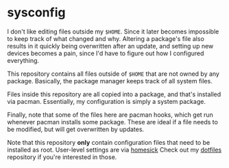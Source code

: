 sysconfig
=========

I don't like editing files outside my `$HOME`. Since it later becomes
impossible to keep track of what changed and why. Altering a package's file
also results in it quickly being overwritten after an update, and setting up
new devices becomes a pain, since I'd have to figure out how I configured
everything.

This repository contains all files outside of `$HOME` that are not owned by any
package. Basically, the package manager keeps track of all system files.

Files inside this repository are all copied into a package, and that's
installed via pacman. Essentially, my configuration is simply a system package.

Finally, note that some of the files here are pacman hooks, which get run
whenever pacman installs some package. These are ideal if a file needs to be
modified, but will get overwritten by updates.

Note that this repository **only** contain configuration files that need
to be installed as root. User-level settings are via [homesick][homesick]
Check out my [dotfiles][dotfiles] repository if you're interested in those.

[homesick]: https://github.com/technicalpickles/homesick
[dotfiles]: https://gitlab.com/WhyNotHugo/dotfiles
